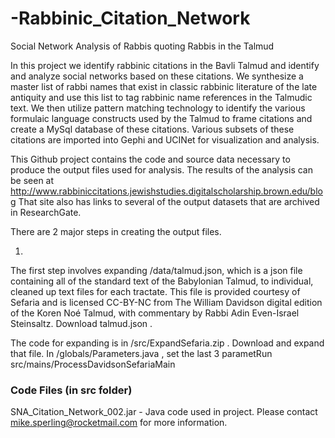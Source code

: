 # -Rabbinic_Citation_Network
Social Network Analysis of Rabbis quoting Rabbis in the Talmud

In this project we identify rabbinic citations in the Bavli Talmud and identify and analyze social networks based on these citations.  We synthesize a master list of rabbi names that exist in classic rabbinic literature of the late antiquity and use this list to tag rabbinic name references in the Talmudic text.  We then utilize  pattern matching technology to identify the various formulaic language constructs used by the Talmud to frame citations and create a MySql database of these citations.  Various subsets of these citations are imported into Gephi and UCINet for visualization and analysis.

This Github project contains the code and source data necessary to produce the output files used for analysis.  The results of the analysis can be seen at http://www.rabbiniccitations.jewishstudies.digitalscholarship.brown.edu/blog  That site also has links to several of the output datasets that are archived in ResearchGate.

There are 2 major steps in creating the output files.

1.

The first step involves expanding /data/talmud.json, which is a json file containing all of the standard text of the Babylonian Talmud, to individual, cleaned up text files for each tractate.  This file is provided courtesy of Sefaria and is licensed CC-BY-NC from The William Davidson digital edition of the Koren Noé Talmud, with commentary by Rabbi Adin Even-Israel Steinsaltz.  Download talmud.json .

The code for expanding is in /src/ExpandSefaria.zip .  Download and expand that file.  In /globals/Parameters.java , set the last 3 parametRun src/mains/ProcessDavidsonSefariaMain

### Code Files (in src folder)

SNA_Citation_Network_002.jar - Java code used in project.  Please contact mike.sperling@rocketmail.com for more information.


